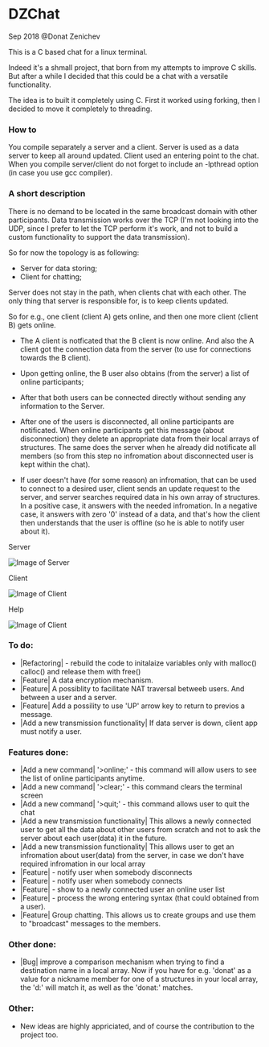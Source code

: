 # DZChat
Sep 2018 @Donat Zenichev

This is a C based chat for a linux terminal.

Indeed it's a shmall project, that born from my attempts to improve C skills.
But after a while I decided that this could be a chat with a versatile functionality.

The idea is to built it completely using C.
First it worked using forking, then I decided to move it completely to threading.

### How to
You compile separately a server and a client.
Server is used as a data server to keep all around updated. Client used an entering point to the chat.
When you compile server/client do not forget to include an -lpthread option (in case you use gcc compiler).

### A short description
There is no demand to be located in the same broadcast domain with other participants.
Data transmission works over the TCP (I'm not looking into the UDP, since I prefer to let the TCP perform it's work, and not to build a custom functionality to support the data transmission).

So for now the topology is as following:
- Server for data storing;
- Client for chatting;

Server does not stay in the path, when clients chat with each other.
The only thing that server is responsible for, is to keep clients updated.

So for e.g., one client (client A) gets online, and then one more client (client B) gets online.
- The A client is notficated that the B client is now online. And also the A client got the connection data from the server (to use for connections towards the B client).
- Upon getting online, the B user also obtains (from the server) a list of online participants;
- After that both users can be connected directly without sending any information to the Server.
- After one of the users is disconnected, all online participants are notificated. When online participants get this message (about disconnection) they delete an appropriate data from their local arrays of structures. The same does the server when he already did notificate all members (so from this step no infromation about disconnected user is kept within the chat).

- If user doesn't have (for some reason) an infromation, that can be used to connect to a desired user, client sends an update request to the server, and server searches required data in his own array of structures. In a positive case, it answers with the needed infromation. In a negative case, it answers with zero '0' instead of a data, and that's how the client then understands that the user is offline (so he is able to notify user about it).

Server

![Image of Server](http://i.piccy.info/i9/8ebbfdea83f3d95962b0ccd9039467a6/1537955839/90782/1270172/Screenshot_from_2018_09_26_12_40_41.png)

Client

![Image of Client](http://i.piccy.info/i9/cbd458188aadd3fc621b724e1882e74d/1544099134/62366/1287039/Screenshot_from_2018_12_06_14_23_30.png)

Help

![Image of Client](http://i.piccy.info/i9/6fd974634745b6bf39bf429b72364ba7/1544099021/32122/1287039/Screenshot_from_2018_12_06_14_21_06.png)

### To do:
- |Refactoring| - rebuild the code to initalaize variables only with malloc() calloc() and release them with free()
- |Feature| A data encryption mechanism.
- |Feature| A possiblity to facilitate NAT traversal betweeb users. And between a user and a server.
- |Feature| Add a possility to use 'UP' arrow key to return to previos a message.
- |Add a new transmission functionality| If data server is down, client app must notify a user.

### Features done:
- |Add a new command| '>online;'  - this command will allow users to see the list of online participants anytime.
- |Add a new command| '>clear;'  - this command clears the terminal screen
- |Add a new command| '>quit;'  - this command allows user to quit the chat
- |Add a new transmission functionality| This allows a newly connected user to get all the data about other users from scratch and not to ask the server about each user(data) it in the future.
- |Add a new transmission functionality| This allows user to get an infromation about user(data) from the server, in case we don't have required infromation in our local array
- |Feature| - notify user when somebody disconnects
- |Feature| - notify user when somebody connects
- |Feature| - show to a newly connected user an online user list
- |Feature| - process the wrong entering syntax (that could obtained from a user).
- |Feature| Group chatting. This allows us to create groups and use them to "broadcast" messages to the members.

### Other done:
- |Bug| improve a comparison mechanism when trying to find a destination name in a local array.
        Now if you have for e.g. 'donat' as a value for a nickname member for one of a structures in your local array,
        the 'd:' will match it, as well as the 'donat:' matches.

### Other:
- New ideas are highly appriciated, and of course the contribution to the project too.
